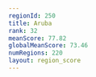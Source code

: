 ```yaml
---
regionId: 250
title: Aruba
rank: 32
meanScore: 77.82
globalMeanScore: 73.46
numRegions: 220
layout: region_score
---
```

